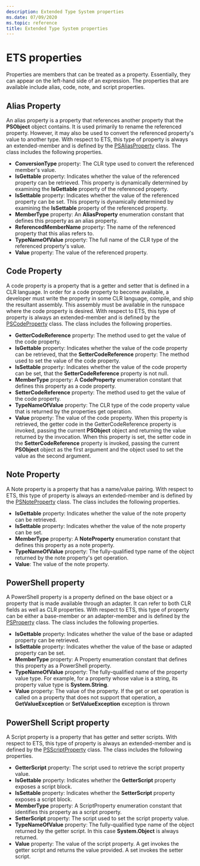 ```yaml
---
description: Extended Type System properties
ms.date: 07/09/2020
ms.topic: reference
title: Extended Type System properties
---
```

# ETS properties

Properties are members that can be treated as a property. Essentially, they can appear on the
left-hand side of an expression. The properties that are available include alias, code, note, and
script properties.

## Alias Property

An alias property is a property that references another property that the **PSObject** object
contains. It is used primarily to rename the referenced property. However, it may also be used to
convert the referenced property's value to another type. With respect to ETS, this type of property
is always an extended-member and is defined by the
[PSAliasProperty](/dotnet/api/system.management.automation.psaliasproperty) class. The class includes the following properties.

- **ConversionType** property: The CLR type used to convert the referenced member's value.
- **IsGettable** property: Indicates whether the value of the referenced property can be retrieved.
  This property is dynamically determined by examining the **IsGettable** property of the referenced
  property.
- **IsSettable** property: Indicates whether the value of the referenced property can be set. This
  property is dynamically determined by examining the **IsSettable** property of the referenced
  property.
- **MemberType** property: An **AliasProperty** enumeration constant that defines this property as
  an alias property.
- **ReferencedMemberName** property: The name of the referenced property that this alias refers to.
- **TypeNameOfValue** property: The full name of the CLR type of the referenced property's value.
- **Value** property: The value of the referenced property.

## Code Property

A code property is a property that is a getter and setter that is defined in a CLR language. In
order for a code property to become available, a developer must write the property in some CLR
language, compile, and ship the resultant assembly. This assembly must be available in the runspace
where the code property is desired. With respect to ETS, this type of property is always an
extended-member and is defined by the
[PSCodeProperty](/dotnet/api/system.management.automation.pscodeproperty) class. The class includes
the following properties.

- **GetterCodeReference** property: The method used to get the value of the code property.
- **IsGettable** property: Indicates whether the value of the code property can be retrieved, that
  the **SetterCodeReference** property: The method used to set the value of the code property.
- **IsSettable** property: Indicates whether the value of the code property can be set, that the
  **SetterCodeReference** property is not null.
- **MemberType** property: A **CodeProperty** enumeration constant that defines this property as a
  code property.
- **SetterCodeReference** property: The method used to get the value of the code property.
- **TypeNameOfValue** property: The CLR type of the code property value that is returned by the
  properties get operation.
- **Value** property: The value of the code property. When this property is retrieved, the getter
  code in the GetterCodeReference property is invoked, passing the current **PSObject** object and
  returning the value returned by the invocation. When this property is set, the setter code in the
  **SetterCodeReference** property is invoked, passing the current **PSObject** object as the first
  argument and the object used to set the value as the second argument.

## Note Property

A Note property is a property that has a name/value pairing. With respect to ETS, this type of
property is always an extended-member and is defined by the
[PSNoteProperty](/dotnet/api/system.management.automation.psnoteproperty) class. The class includes
the following properties.

- **IsGettable** property: Indicates whether the value of the note property can be retrieved.
- **IsSettable** property: Indicates whether the value of the note property can be set.
- **MemberType** property: A **NoteProperty** enumeration constant that defines this property as a
  note property.
- **TypeNameOfValue** property: The fully-qualified type name of the object returned by the note
  property's get operation.
- **Value**: The value of the note property.

## PowerShell property

A PowerShell property is a property defined on the base object or a property that is made available
through an adapter. It can refer to both CLR fields as well as CLR properties. With respect to ETS,
this type of property can be either a base-member or an adapter-member and is defined by the
[PSProperty](/dotnet/api/system.management.automation.psproperty) class. The class includes the
following properties.

- **IsGettable** property: Indicates whether the value of the base or adapted property can be
  retrieved.
- **IsSettable** property: Indicates whether the value of the base or adapted property can be set.
- **MemberType** property: A Property enumeration constant that defines this property as a
  PowerShell property.
- **TypeNameOfValue** property: The fully-qualified name of the property value type. For example,
  for a property whose value is a string, its property value type is **System.String**.
- **Value** property: The value of the property. If the get or set operation is called on a property
  that does not support that operation, a **GetValueException** or **SetValueException** exception
  is thrown

## PowerShell Script property

A Script property is a property that has getter and setter scripts. With respect to ETS, this type
of property is always an extended-member and is defined by the
[PSScriptProperty](/dotnet/api/system.management.automation.psscriptproperty) class. The class
includes the following properties.

- **GetterScript** property: The script used to retrieve the script property value.
- **IsGettable** property: Indicates whether the **GetterScript** property exposes a script block.
- **IsSettable** property: Indicates whether the **SetterScript** property exposes a script block.
- **MemberType** property: A ScriptProperty enumeration constant that identifies this property as a
  script property.
- **SetterScript** property: The script used to set the script property value.
- **TypeNameOfValue** property: The fully-qualified type name of the object returned by the getter
  script. In this case **System.Object** is always returned.
- **Value** property: The value of the script property. A get invokes the getter script and returns
  the value provided. A set invokes the setter script.
